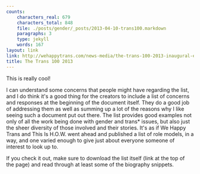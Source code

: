 ```yaml
---
counts:
    characters_real: 679
    characters_total: 848
    file: ./posts/gender/_posts/2013-04-10-trans100.markdown
    paragraphs: 3
    type: jekyll
    words: 167
layout: link
link: http://wehappytrans.com/news-media/the-trans-100-2013-inaugural-edition-u-s/
title: The Trans 100 2013
---
```


This is really cool!

I can understand some concerns that people might have regarding the list, and I do think it's a good thing for the creators to include a list of concerns and responses at the beginning of the document itself.  They do a good job of addressing them as well as summing up a lot of the reasons why I like seeing such a document put out there.  The list provides good examples not only of all the work being done with gender and trans\* issues, but also just the sheer diversity of those involved and their stories.  It's as if We Happy Trans and This Is H.O.W. went ahead and published a list of role models, in a way, and one varied enough to give just about everyone someone of interest to look up to.

If you check it out, make sure to download the list itself (link at the top of the page) and read through at least some of the biography snippets.
